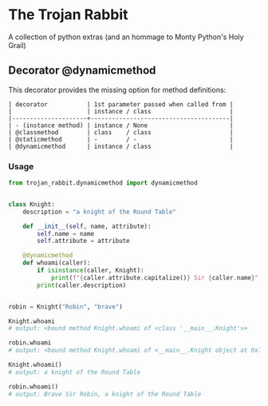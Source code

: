 # The Trojan Rabbit #
A collection of python extras (and an hommage to Monty Python's Holy Grail)

## Decorator @dynamicmethod ##
This decorator provides the missing option for method definitions:

```
| decorator           | 1st parameter passed when called from |
|                     | instance / class                      |
|---------------------+---------------------------------------|
| - (instance method) | instance / None                       |
| @classmethod        | class    / class                      |
| @staticmethod       | -        / -                          |
| @dynamicmethod      | instance / class                      |
```

### Usage ###

```python
from trojan_rabbit.dynamicmethod import dynamicmethod


class Knight:
    description = "a knight of the Round Table"

    def __init__(self, name, attribute):
        self.name = name
        self.attribute = attribute

    @dynamicmethod
    def whoami(caller):
        if isinstance(caller, Knight):
            print(f"{caller.attribute.capitalize()} Sir {caller.name}", end=', ')
        print(caller.description)


robin = Knight("Robin", "brave")

Knight.whoami
# output: <bound method Knight.whoami of <class '__main__.Knight'>>

robin.whoami
# output: <bound method Knight.whoami of <__main__.Knight object at 0x7f377073fe50>>

Knight.whoami()
# output: a knight of the Round Table

robin.whoami()
# output: Brave Sir Robin, a knight of the Round Table
```
